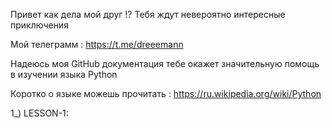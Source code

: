 Привет как дела мой друг !? 
Тебя ждут невероятно интересные приключения

Moй телеграмм : https://t.me/dreeemann

Надеюсь моя GitHub документация тебе окажет значительную помощь в изучении языка Python

Коротко о языке можешь прочитать : https://ru.wikipedia.org/wiki/Python

1_) LESSON-1:
